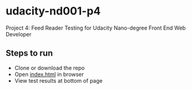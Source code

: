 # udacity-nd001-p4
Project 4: Feed Reader Testing for Udacity Nano-degree Front End Web Developer

## Steps to run
- Clone or download the repo
- Open [index.html](../master/index.html) in browser
- View test results at bottom of page
